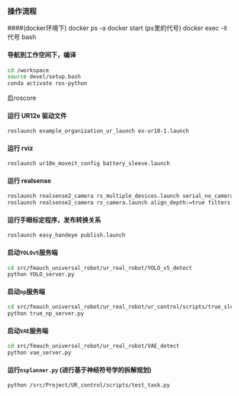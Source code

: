 ### 操作流程
####(docker环境下)
docker ps -a 
docker start (ps里的代号)
docker exec -it 代号 bash
#### 导航到工作空间下，编译

```bash
cd /workspace
source devel/setup.bash
conda activate ros-python
```
启roscore
#### 运行 UR12e 驱动文件

```bash
roslaunch example_organization_ur_launch ex-ur10-1.launch
```

#### 运行 rviz

```bash
roslaunch ur10e_moveit_config battery_sleeve.launch
```

#### 运行 realsense

```bash
roslaunch realsense2_camera rs_multiple_devices.launch serial_no_camera1:=130322272990 serial_no_camera2:=745412070609
roslaunch realsense2_camera rs_camera.launch align_depth:=true filters:=hole_filling
```

#### 运行手眼标定程序，发布转换关系
```bash
roslaunch easy_handeye publish.launch
```

#### 启动`YOLOv5`服务端

```bash
cd src/fmauch_universal_robot/ur_real_robot/YOLO_v5_detect
python YOLO_server.py
```

#### 启动`np`服务端

```bash
cd src/fmauch_universal_robot/ur_real_robot/ur_control/scripts/true_sleeve_change
python true_np_server.py 

```

#### 启动`VAE`服务端

```bash
cd src/fmauch_universal_robot/ur_real_robot/VAE_detect
python vae_server.py 


```

#### 运行`nsplanner.py` (进行基于神经符号学的拆解规划)

```bash
python /src/Project/UR_control/scripts/test_task.py 

